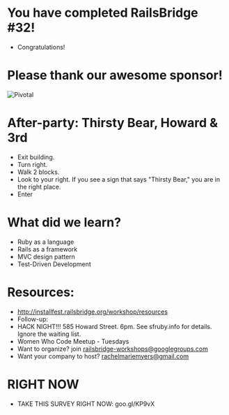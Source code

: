 <!SLIDE bullets incremental>
# You have completed RailsBridge #32!
* Congratulations!


<!SLIDE bullets>
# Please thank our awesome sponsor!
![Pivotal](img/pivotal_log.png)

<!SLIDE bullets>
# After-party: Thirsty Bear, Howard & 3rd

* Exit building.
* Turn right.
* Walk 2 blocks.
* Look to your right. If you see a sign that says "Thirsty Bear," you are in the right place.
* Enter

<!SLIDE bullets>
# What did we learn?
* Ruby as a language
* Rails as a framework
* MVC design pattern
* Test-Driven Development

<!SLIDE bullets>
# Resources:
* http://installfest.railsbridge.org/workshop/resources
* Follow-up:
* HACK NIGHT!!! 585 Howard Street. 6pm. See sfruby.info for details. Ignore the waiting list. 
* Women Who Code Meetup - Tuesdays
* Want to organize? join railsbridge-workshops@googlegroups.com
* Want your company to host? rachelmariemyers@gmail.com

<!SLIDE bullets>
# RIGHT NOW
* TAKE THIS SURVEY RIGHT NOW: goo.gl/KP9vX